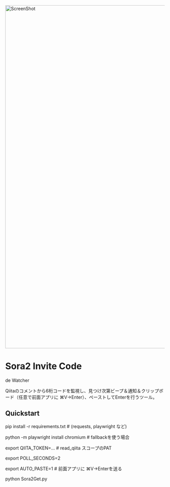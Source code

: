 <img width="1920" height="1080" alt="ScreenShot" src="https://github.com/user-attachments/assets/bc34a1db-962d-4bc9-9924-fc1675c4949c" />

# Sora2 Invite Code
de Watcher

Qiitaのコメントから6桁コードを監視し、見つけ次第ビープ＆通知＆クリップボード（任意で前面アプリに ⌘V→Enter）、ペーストしてEnterを行うツール。

## Quickstart
pip install -r requirements.txt  # (requests, playwright など)

python -m playwright install chromium  # fallbackを使う場合

export QIITA_TOKEN=...           # read_qiita スコープのPAT

export POLL_SECONDS=2

export AUTO_PASTE=1              # 前面アプリに ⌘V→Enterを送る

python Sora2Get.py
